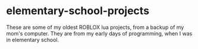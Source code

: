 # elementary-school-projects
These are some of my oldest ROBLOX lua projects, from a backup of my mom's computer. They are from my early days of programming, when I was in elementary school. 
